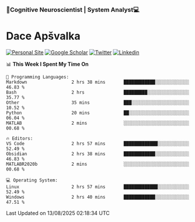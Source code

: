 ### 🧠Cognitive Neuroscientist | System Analyst💻
# Dace Apšvalka

[![Personal Site](https://img.shields.io/badge/website-teal?style=for-the-badge&logo=About.me&logoColor=white)](https://dcdace.net/)
[![Google Scholar](https://img.shields.io/badge/Scholar-yellow?style=for-the-badge&logo=googlescholar&logoColor=ffffff)](https://scholar.google.com/citations?hl=en&user=W8q0HBkAAAAJ&view_op=list_works&sortby=pubdate)
[![Twitter](https://img.shields.io/badge/Twitter-1DA1F2?logo=twitter&logoColor=white&style=for-the-badge)](https://twitter.com/dcdace)
[![Linkedin](https://img.shields.io/badge/linkedin-0077B5?logo=linkedin&logoColor=white&style=for-the-badge)](https://www.linkedin.com/in/dace-apsvalka/)

<!--
[![Dace's wakatime stats](https://github-readme-stats.vercel.app/api/wakatime?username=dcdace&theme=react&layout=compact&custom_title=Coding+past+7+days&v=2)](https://github.com/dcdace/dcdace)


[![github](https://img.shields.io/github/followers/dcdace?logo=github&style=plastic)](https://github.com/dcdace?tab=followers "GitHub followers")
[![wakatime](https://wakatime.com/badge/user/6e7556d3-b1db-4eef-a7e8-9bad735fc27e.svg?style=plastic?v=2)](https://wakatime.com/@6e7556d3-b1db-4eef-a7e8-9bad735fc27e "Total time coded since Feb 28 2022")

[![twitter](https://img.shields.io/twitter/follow/dcdace?label=followers&logo=twitter&color=%23007ec6&style=plastic)](https://twitter.com/dcdace "Twitter followers")

[![Dace's languages](https://github-readme-stats-one-nu-13.vercel.app/api/top-langs/?username=dcdace&langs_count=10&theme=nord&layout=compact)](https://github.com/anuraghazra/github-readme-stats) 
[![Dace's GitHub stats](https://github-readme-stats-one-nu-13.vercel.app/api?username=dcdace&theme=dracula&hide=prs,issues&count_private=true&show_icons=true&hide_rank=true&include_all_commits=true&hide_title=false&custom_title=GitHub+Stats)](https://github.com/anuraghazra/github-readme-stats)
-->

<!--START_SECTION:waka-->
📊 **This Week I Spent My Time On** 

```text
💬 Programming Languages: 
Markdown                 2 hrs 38 mins       ████████████░░░░░░░░░░░░░   46.83 % 
Bash                     2 hrs               █████████░░░░░░░░░░░░░░░░   35.77 % 
Other                    35 mins             ███░░░░░░░░░░░░░░░░░░░░░░   10.52 % 
Python                   20 mins             ██░░░░░░░░░░░░░░░░░░░░░░░   06.04 % 
MATLAB                   2 mins              ░░░░░░░░░░░░░░░░░░░░░░░░░   00.68 % 

🔥 Editors: 
VS Code                  2 hrs 57 mins       █████████████░░░░░░░░░░░░   52.49 % 
Obsidian                 2 hrs 38 mins       ████████████░░░░░░░░░░░░░   46.83 % 
MATLABR2020b             2 mins              ░░░░░░░░░░░░░░░░░░░░░░░░░   00.68 % 

💻 Operating System: 
Linux                    2 hrs 57 mins       █████████████░░░░░░░░░░░░   52.49 % 
Windows                  2 hrs 40 mins       ████████████░░░░░░░░░░░░░   47.51 % 
```


 Last Updated on 13/08/2025 02:18:34 UTC
<!--END_SECTION:waka-->

